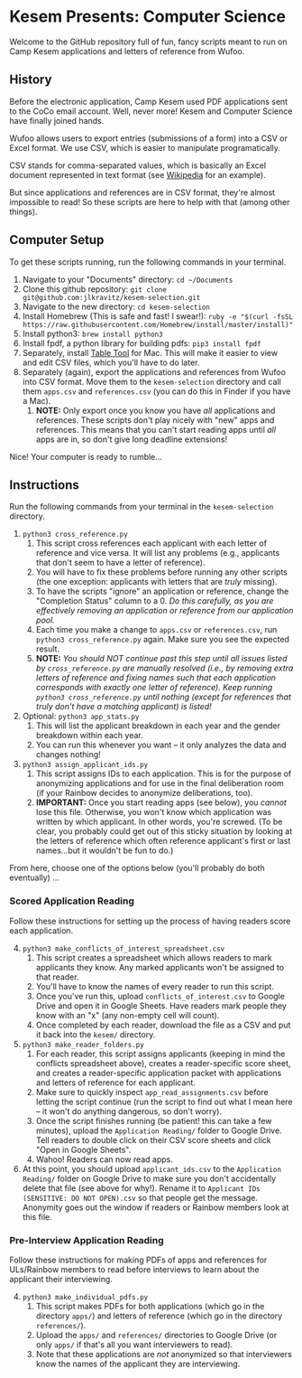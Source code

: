 # Kesem Presents: Computer Science

Welcome to the GitHub repository full of fun, fancy scripts meant to
run on Camp Kesem applications and letters of reference from Wufoo.

## History

Before the electronic application, Camp Kesem used PDF applications sent
to the CoCo email account. Well, never more! Kesem and Computer Science
have finally joined hands.

Wufoo allows users to export entries (submissions of a form) into a CSV
or Excel format. We use CSV, which is easier to manipulate programatically.

CSV stands for comma-separated values, which is basically an Excel document
represented in text format (see
[Wikipedia](https://en.wikipedia.org/wiki/Comma-separated_values#Example)
for an example).

But since applications and references are in CSV format, they're almost impossible
to read! So these scripts are here to help with that (among other things).

## Computer Setup

To get these scripts running, run the following commands in your terminal.

1. Navigate to your "Documents" directory: `cd ~/Documents`
2. Clone this github repository: `git clone git@github.com:jlkravitz/kesem-selection.git`
3. Navigate to the new directory: `cd kesem-selection`
4. Install Homebrew (This is safe and fast! I swear!): `ruby -e "$(curl -fsSL https://raw.githubusercontent.com/Homebrew/install/master/install)"`
5. Install python3: `brew install python3`
6. Install fpdf, a python library for building pdfs: `pip3 install fpdf`
7. Separately, install [Table Tool](https://itunes.apple.com/us/app/table-tool/id1122008420) for Mac.
This will make it easier to view and edit CSV files, which you'll have to do later.
8. Separately (again), export the applications and references from Wufoo into CSV format.
Move them to the `kesem-selection` directory and call them `apps.csv` and `references.csv` (you can do
this in Finder if you have a Mac).
    1. **NOTE:** Only export once you know you have *all* applications and references. These scripts
    don't play nicely with "new" apps and references. This means that you can't start reading apps until
    *all* apps are in, so don't give long deadline extensions!

Nice! Your computer is ready to rumble...

## Instructions

Run the following commands from your terminal in the `kesem-selection` directory.

1. `python3 cross_reference.py`
    1. This script cross references each applicant with each letter of reference and vice
    versa. It will list any problems (e.g., applicants that don't seem to have a letter of reference).
    2. You will have to fix these problems before running any other scripts (the one exception: applicants
    with letters that are *truly* missing).
    3. To have the scripts "ignore" an application or reference, change the "Completion Status" column to a 0.
    *Do this carefully, as you are effectively removing an application or reference from our application pool.*
    4. Each time you make a change to `apps.csv` or `references.csv`, run `python3 cross_reference.py` again.
    Make sure you see the expected result.
    3. **NOTE:** *You should NOT continue past this step until all issues listed by `cross_reference.py`
    are manually resolved (i.e., by removing extra letters of reference and fixing names such that
    each application corresponds with exactly one letter of reference). Keep running `python3 cross_reference.py`
    until nothing (except for references that truly don't have a matching applicant) is listed!*
2. Optional: `python3 app_stats.py`
    1. This will list the applicant breakdown in each year and the gender breakdown within each year.
    2. You can run this whenever you want – it only analyzes the data and changes nothing!
3. `python3 assign_applicant_ids.py`
    1. This script assigns IDs to each application. This is for the purpose of anonymizing applications
    and for use in the final deliberation room (if your Rainbow decides to anonymize deliberations, too).
    2. **IMPORTANT:** Once you start reading apps (see below), you *cannot* lose this file. Otherwise, you won't
    know which application was written by which applicant. In other words, you're screwed. (To be clear, you
    probably could get out of this sticky situation by looking at the letters of reference which often reference
    applicant's first or last names...but it wouldn't be fun to do.)
    
From here, choose one of the options below (you'll probably do both eventually) ...

### Scored Application Reading

Follow these instructions for setting up the process of having readers score each application.

4. `python3 make_conflicts_of_interest_spreadsheet.csv`
    1. This script creates a spreadsheet which allows readers to mark applicants they know. Any marked applicants
    won't be assigned to that reader.
    2. You'll have to know the names of every reader to run this script.
    3. Once you've run this, upload `conflicts_of_interest.csv` to Google Drive and open it in Google Sheets. Have
    readers mark people they know with an "x" (any non-empty cell will count).
    4. Once completed by each reader, download the file as a CSV and put it back into the `kesem/` directory.
5. `python3 make_reader_folders.py`
    1. For each reader, this script assigns applicants (keeping in mind the conflicts spreadsheet above),
    creates a reader-specific score sheet, and creates a reader-specific application packet with applications
    and letters of reference for each applicant.
    2. Make sure to quickly inspect `app_read_assignments.csv` before letting the script continue
    (run the script to find out what I mean here – it won't do anything dangerous, so don't worry).
    2. Once the script finishes running (be patient! this can take a few minutes), upload the
    `Application Reading/` folder to Google Drive. Tell readers to double click on their CSV score
    sheets and click "Open in Google Sheets".
    3. Wahoo! Readers can now read apps. 
6. At this point, you should upload `applicant_ids.csv` to the `Application Reading/` folder on
Google Drive to make sure you don't accidentally delete that file (see above for why!). Rename
it to `Applicant IDs (SENSITIVE: DO NOT OPEN).csv` so that people get the message. Anonymity goes
out the window if readers or Rainbow members look at this file.

### Pre-Interview Application Reading

Follow these instructions for making PDFs of apps and references for ULs/Rainbow members to read before interviews
to learn about the applicant their interviewing.

4. `python3 make_individual_pdfs.py`
    1. This script makes PDFs for both applications (which go in the directory `apps/`) and letters of
    reference (which go in the directory `references/`).
    2. Upload the `apps/` and `references/` directories to Google Drive (or only `apps/` if that's all
    you want interviewers to read).
    3. Note that these applications are *not* anonymized so that interviewers know the names of the applicant
    they are interviewing.
